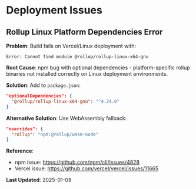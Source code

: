 # Deployment Issues

## Rollup Linux Platform Dependencies Error

**Problem**: Build fails on Vercel/Linux deployment with:
```
Error: Cannot find module @rollup/rollup-linux-x64-gnu
```

**Root Cause**: npm bug with optional dependencies - platform-specific rollup binaries not installed correctly on Linux deployment environments.

**Solution**: Add to `package.json`:
```json
"optionalDependencies": {
  "@rollup/rollup-linux-x64-gnu": "^4.24.0"
}
```

**Alternative Solution**: Use WebAssembly fallback:
```json
"overrides": {
  "rollup": "npm:@rollup/wasm-node"
}
```

**Reference**: 
- npm issue: https://github.com/npm/cli/issues/4828
- Vercel issue: https://github.com/vercel/vercel/issues/11665

**Last Updated**: 2025-01-08 